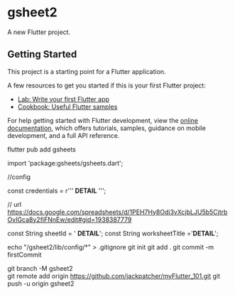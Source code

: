 # gsheet2

A new Flutter project.

## Getting Started

This project is a starting point for a Flutter application.

A few resources to get you started if this is your first Flutter project:

- [Lab: Write your first Flutter app](https://docs.flutter.dev/get-started/codelab)
- [Cookbook: Useful Flutter samples](https://docs.flutter.dev/cookbook)

For help getting started with Flutter development, view the
[online documentation](https://docs.flutter.dev/), which offers tutorials,
samples, guidance on mobile development, and a full API reference.



flutter pub add gsheets


import 'package:gsheets/gsheets.dart';



//config

const credentials = r'''
   __DETAIL__
''';


// url https://docs.google.com/spreadsheets/d/1PEH7Hy8Odi3vXcjbLJU5b5CjtrbOvIGca8y2fiFNnEw/edit#gid=1938387779

const String sheetId = '   __DETAIL__';
const String worksheetTitle ='__DETAIL__';


echo "/gsheet2/lib/config/*" > .gitignore
git init
git add .
git commit -m firstCommit

 git branch -M gsheet2     
 git remote add origin https://github.com/jackpatcher/myFlutter_101.git
 git push -u origin gsheet2



